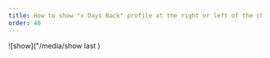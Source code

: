 ```yaml
---
title: How to show "x Days Back" profile at the right or left of the chart
order: 40
---
```

!\[show]("/media/show last )
